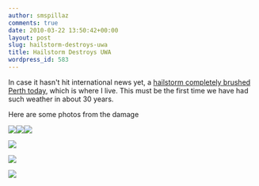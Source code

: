 ```yaml
---
author: smspillaz
comments: true
date: 2010-03-22 13:50:42+00:00
layout: post
slug: hailstorm-destroys-uwa
title: Hailstorm Destroys UWA
wordpress_id: 583
---
```


In case it hasn't hit international news yet, a [hailstorm completely brushed Perth today](http://www.watoday.com.au/wa-news/severe-hailstorm-batters-perth-20100322-qqmw.html), which is where I live. This must be the first time we have had such weather in about 30 years.

Here are some photos from the damage﻿

![](http://photos-f.ak.fbcdn.net/hphotos-ak-ash1/hs425.ash1/23528_404938094273_713399273_4941199_5322132_n.jpg)![](http://photos-b.ak.fbcdn.net/hphotos-ak-ash1/hs425.ash1/23528_404938099273_713399273_4941200_7484844_n.jpg)![](http://photos-a.ak.fbcdn.net/hphotos-ak-snc3/hs385.snc3/23564_371025784929_676524929_3659604_5366538_n.jpg)

![](http://photos-d.ak.fbcdn.net/hphotos-ak-snc3/hs365.snc3/23564_371025729929_676524929_3659603_1530185_n.jpg)

![](http://photos-g.ak.fbcdn.net/hphotos-ak-snc3/hs421.snc3/24324_376854602619_691072619_3854105_3372625_n.jpg)

![](http://photos-g.ak.fbcdn.net/hphotos-ak-snc3/hs413.snc3/24921_106814972672794_106814519339506_147208_7862369_n.jpg)
